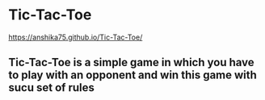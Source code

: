 # Tic-Tac-Toe

https://anshika75.github.io/Tic-Tac-Toe/

## Tic-Tac-Toe is a simple game in which you have to play with an opponent and win this game with sucu set of rules
